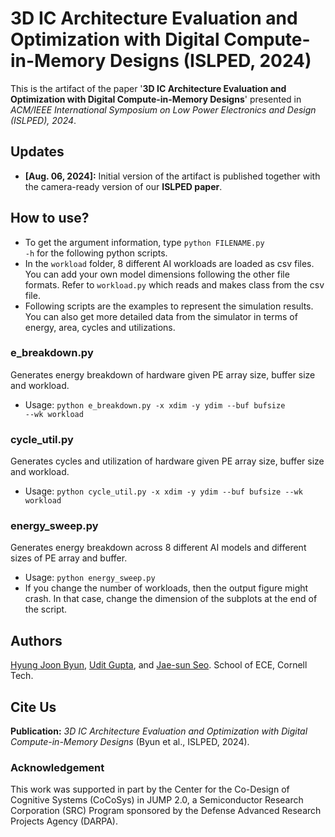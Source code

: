 # 3D IC Architecture Evaluation and Optimization with Digital Compute-in-Memory Designs (ISLPED, 2024)

This is the artifact of the paper '**3D IC Architecture Evaluation and Optimization with Digital Compute-in-Memory Designs**' presented in *ACM/IEEE International Symposium on Low Power Electronics and Design (ISLPED), 2024*.

## Updates

- **[Aug. 06, 2024]:** Initial version of the artifact is published together with the camera-ready version of our **ISLPED paper**.

## How to use?
- To get the argument information, type <code>python FILENAME.py -h</code> for the following python scripts.
- In the <code>workload</code> folder, 8 different AI workloads are loaded as csv files. You can add your own model dimensions following the other file formats. Refer to <code>workload.py</code> which reads and makes class from the csv file.
- Following scripts are the examples to represent the simulation results. You can also get more detailed data from the simulator in terms of energy, area, cycles and utilizations.
### e_breakdown.py
Generates energy breakdown of hardware given PE array size, buffer size and workload.
- Usage: <code>python e_breakdown.py -x xdim -y ydim --buf bufsize --wk workload</code>

### cycle_util.py
Generates cycles and utilization of hardware given PE array size, buffer size and workload.
- Usage: <code>python cycle_util.py -x xdim -y ydim --buf bufsize --wk workload</code>

### energy_sweep.py
Generates energy breakdown across 8 different AI models and different sizes of PE array and buffer.
- Usage: <code>python energy_sweep.py</code>
- If you change the number of workloads, then the output figure might crash. In that case, change the dimension of the subplots at the end of the script.


## Authors
[Hyung Joon Byun](https://sites.google.com/view/hjbyun), [Udit Gupta](https://ugupta.com/), and [Jae-sun Seo](https://seo.ece.cornell.edu/). School of ECE, Cornell Tech.

## Cite Us
**Publication:** *3D IC Architecture Evaluation and Optimization with Digital Compute-in-Memory Designs* (Byun et al., ISLPED, 2024).

### Acknowledgement

This work was supported in part by the Center for the Co-Design of Cognitive Systems (CoCoSys) in JUMP 2.0, a Semiconductor Research Corporation (SRC) Program sponsored by the Defense Advanced Research Projects Agency (DARPA).

